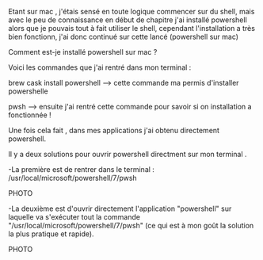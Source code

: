 Etant sur mac , j'étais sensé en toute logique commencer sur du shell, mais avec le peu de connaissance en début de chapitre j'ai installé powershell alors que je pouvais tout à fait utiliser le shell, cependant l'installation a très bien fonctionn,  j'ai donc continué sur cette lancé  (powershell sur mac)

Comment est-je installé  powershell sur mac ? 

Voici les commandes que j'ai rentré dans mon terminal :

brew cask install powershell --> cette commande ma permis d'installer powershelle

pwsh --> ensuite j'ai rentré cette commande pour savoir si on installation a fonctionnée !

Une fois cela fait , dans mes applications j'ai obtenu directement powershell.

Il y a deux solutions pour ouvrir powershell directment sur mon terminal .

-La première  est de  rentrer dans le terminal  : /usr/local/microsoft/powershell/7/pwsh 

PHOTO

-La deuxième est d'ouvrir directement l'application "powershell" sur laquelle va s'exécuter tout la commande "/usr/local/microsoft/powershell/7/pwsh" (ce qui est à mon goût la solution la plus pratique et rapide).

PHOTO 

